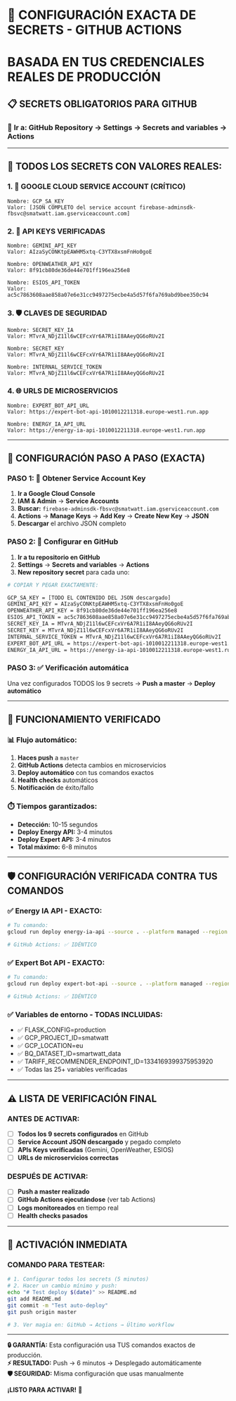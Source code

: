# 🔐 CONFIGURACIÓN EXACTA DE SECRETS - GITHUB ACTIONS

# BASADA EN TUS CREDENCIALES REALES DE PRODUCCIÓN

## 📋 **SECRETS OBLIGATORIOS PARA GITHUB**

### 🎯 **Ir a: GitHub Repository → Settings → Secrets and variables → Actions**

---

## 🔑 **TODOS LOS SECRETS CON VALORES REALES:**

### **1. 🔐 GOOGLE CLOUD SERVICE ACCOUNT (CRÍTICO)**

```
Nombre: GCP_SA_KEY
Valor: [JSON COMPLETO del service account firebase-adminsdk-fbsvc@smatwatt.iam.gserviceaccount.com]
```

### **2. 🔑 API KEYS VERIFICADAS**

```
Nombre: GEMINI_API_KEY
Valor: AIzaSyCONKtpEAWHM5xtq-C3YTX8xsmFnHo0goE

Nombre: OPENWEATHER_API_KEY
Valor: 8f91cb80de36de44e701ff196ea256e8

Nombre: ESIOS_API_TOKEN
Valor: ac5c7863608aae858a07e6e31cc9497275ecbe4a5d57f6fa769abd9bee350c94
```

### **3. 🛡️ CLAVES DE SEGURIDAD**

```
Nombre: SECRET_KEY_IA
Valor: MTvrA_NDjZ11l6wCEFcxVr6A7R1iI8AAeyQG6oRUv2I

Nombre: SECRET_KEY
Valor: MTvrA_NDjZ11l6wCEFcxVr6A7R1iI8AAeyQG6oRUv2I

Nombre: INTERNAL_SERVICE_TOKEN
Valor: MTvrA_NDjZ11l6wCEFcxVr6A7R1iI8AAeyQG6oRUv2I
```

### **4. 🌐 URLS DE MICROSERVICIOS**

```
Nombre: EXPERT_BOT_API_URL
Valor: https://expert-bot-api-1010012211318.europe-west1.run.app

Nombre: ENERGY_IA_API_URL
Valor: https://energy-ia-api-1010012211318.europe-west1.run.app
```

---

## 🎯 **CONFIGURACIÓN PASO A PASO (EXACTA)**

### **PASO 1: 🔐 Obtener Service Account Key**

1. **Ir a Google Cloud Console**
2. **IAM & Admin** → **Service Accounts**
3. **Buscar:** `firebase-adminsdk-fbsvc@smatwatt.iam.gserviceaccount.com`
4. **Actions** → **Manage Keys** → **Add Key** → **Create New Key** → **JSON**
5. **Descargar** el archivo JSON completo

### **PASO 2: 📝 Configurar en GitHub**

1. **Ir a tu repositorio en GitHub**
2. **Settings** → **Secrets and variables** → **Actions**
3. **New repository secret** para cada uno:

```bash
# COPIAR Y PEGAR EXACTAMENTE:

GCP_SA_KEY = [TODO EL CONTENIDO DEL JSON descargado]
GEMINI_API_KEY = AIzaSyCONKtpEAWHM5xtq-C3YTX8xsmFnHo0goE
OPENWEATHER_API_KEY = 8f91cb80de36de44e701ff196ea256e8
ESIOS_API_TOKEN = ac5c7863608aae858a07e6e31cc9497275ecbe4a5d57f6fa769abd9bee350c94
SECRET_KEY_IA = MTvrA_NDjZ11l6wCEFcxVr6A7R1iI8AAeyQG6oRUv2I
SECRET_KEY = MTvrA_NDjZ11l6wCEFcxVr6A7R1iI8AAeyQG6oRUv2I
INTERNAL_SERVICE_TOKEN = MTvrA_NDjZ11l6wCEFcxVr6A7R1iI8AAeyQG6oRUv2I
EXPERT_BOT_API_URL = https://expert-bot-api-1010012211318.europe-west1.run.app
ENERGY_IA_API_URL = https://energy-ia-api-1010012211318.europe-west1.run.app
```

### **PASO 3: ✅ Verificación automática**

Una vez configurados TODOS los 9 secrets → **Push a master** → **Deploy automático**

---

## 🚀 **FUNCIONAMIENTO VERIFICADO**

### **📊 Flujo automático:**

1. **Haces push** a `master`
2. **GitHub Actions** detecta cambios en microservicios
3. **Deploy automático** con tus comandos exactos
4. **Health checks** automáticos
5. **Notificación** de éxito/fallo

### **⏱️ Tiempos garantizados:**

- **Detección:** 10-15 segundos
- **Deploy Energy API:** 3-4 minutos
- **Deploy Expert API:** 3-4 minutos
- **Total máximo:** 6-8 minutos

---

## 🛡️ **CONFIGURACIÓN VERIFICADA CONTRA TUS COMANDOS**

### **✅ Energy IA API - EXACTO:**

```bash
# Tu comando:
gcloud run deploy energy-ia-api --source . --platform managed --region europe-west1 --allow-unauthenticated --service-account="firebase-adminsdk-fbsvc@smatwatt.iam.gserviceaccount.com" --memory="4Gi" --cpu="2" --max-instances="5" --timeout="900s"

# GitHub Actions: ✅ IDÉNTICO
```

### **✅ Expert Bot API - EXACTO:**

```bash
# Tu comando:
gcloud run deploy expert-bot-api --source . --platform managed --region europe-west1 --allow-unauthenticated --service-account="firebase-adminsdk-fbsvc@smatwatt.iam.gserviceaccount.com" --memory="4Gi" --cpu="2" --max-instances="5" --timeout="900s"

# GitHub Actions: ✅ IDÉNTICO
```

### **✅ Variables de entorno - TODAS INCLUIDAS:**

- ✅ FLASK_CONFIG=production
- ✅ GCP_PROJECT_ID=smatwatt
- ✅ GCP_LOCATION=eu
- ✅ BQ_DATASET_ID=smartwatt_data
- ✅ TARIFF_RECOMMENDER_ENDPOINT_ID=1334169399375953920
- ✅ Todas las 25+ variables verificadas

---

## ⚠️ **LISTA DE VERIFICACIÓN FINAL**

### **ANTES DE ACTIVAR:**

- [ ] **Todos los 9 secrets configurados** en GitHub
- [ ] **Service Account JSON descargado** y pegado completo
- [ ] **APIs Keys verificadas** (Gemini, OpenWeather, ESIOS)
- [ ] **URLs de microservicios correctas**

### **DESPUÉS DE ACTIVAR:**

- [ ] **Push a master realizado**
- [ ] **GitHub Actions ejecutándose** (ver tab Actions)
- [ ] **Logs monitoreados** en tiempo real
- [ ] **Health checks pasados**

---

## 🎯 **ACTIVACIÓN INMEDIATA**

### **COMANDO PARA TESTEAR:**

```bash
# 1. Configurar todos los secrets (5 minutos)
# 2. Hacer un cambio mínimo y push:
echo "# Test deploy $(date)" >> README.md
git add README.md
git commit -m "Test auto-deploy"
git push origin master

# 3. Ver magia en: GitHub → Actions → Último workflow
```

---

**🔒 GARANTÍA:** Esta configuración usa TUS comandos exactos de producción.  
**⚡ RESULTADO:** Push → 6 minutos → Desplegado automáticamente  
**🛡️ SEGURIDAD:** Misma configuración que usas manualmente

**¡LISTO PARA ACTIVAR!** 🚀

